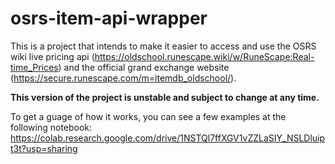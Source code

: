 # osrs-item-api-wrapper

This is a project that intends to make it easier to access and use the OSRS wiki live pricing api (https://oldschool.runescape.wiki/w/RuneScape:Real-time_Prices) and the official grand exchange website (https://secure.runescape.com/m=itemdb_oldschool/).

**This version of the project is unstable and subject to change at any time.**

To get a guage of how it works, you can see a few examples at the following notebook: https://colab.research.google.com/drive/1NSTQl7ffXGV1vZZLaSIY_NSLDluipt3t?usp=sharing
